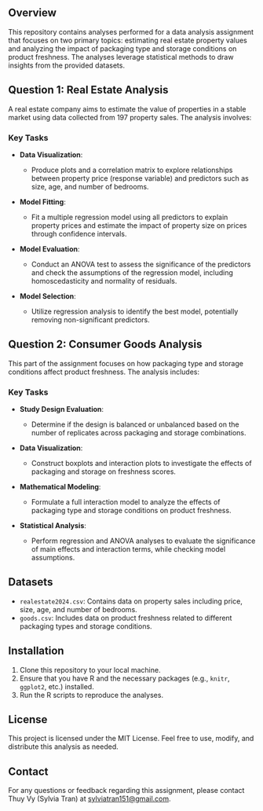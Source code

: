 ## Overview
This repository contains analyses performed for a data analysis assignment that focuses on two primary topics: estimating real estate property values and analyzing the impact of packaging type and storage conditions on product freshness. The analyses leverage statistical methods to draw insights from the provided datasets.

## Question 1: Real Estate Analysis
A real estate company aims to estimate the value of properties in a stable market using data collected from 197 property sales. The analysis involves:

### Key Tasks
- **Data Visualization**: 
  - Produce plots and a correlation matrix to explore relationships between property price (response variable) and predictors such as size, age, and number of bedrooms.
  
- **Model Fitting**: 
  - Fit a multiple regression model using all predictors to explain property prices and estimate the impact of property size on prices through confidence intervals.

- **Model Evaluation**: 
  - Conduct an ANOVA test to assess the significance of the predictors and check the assumptions of the regression model, including homoscedasticity and normality of residuals.

- **Model Selection**: 
  - Utilize regression analysis to identify the best model, potentially removing non-significant predictors.

## Question 2: Consumer Goods Analysis
This part of the assignment focuses on how packaging type and storage conditions affect product freshness. The analysis includes:

### Key Tasks
- **Study Design Evaluation**: 
  - Determine if the design is balanced or unbalanced based on the number of replicates across packaging and storage combinations.

- **Data Visualization**: 
  - Construct boxplots and interaction plots to investigate the effects of packaging and storage on freshness scores.

- **Mathematical Modeling**: 
  - Formulate a full interaction model to analyze the effects of packaging type and storage conditions on product freshness.

- **Statistical Analysis**: 
  - Perform regression and ANOVA analyses to evaluate the significance of main effects and interaction terms, while checking model assumptions.

## Datasets
- `realestate2024.csv`: Contains data on property sales including price, size, age, and number of bedrooms.
- `goods.csv`: Includes data on product freshness related to different packaging types and storage conditions.

## Installation
1. Clone this repository to your local machine.
2. Ensure that you have R and the necessary packages (e.g., `knitr`, `ggplot2`, etc.) installed.
3. Run the R scripts to reproduce the analyses.

## License
This project is licensed under the MIT License. Feel free to use, modify, and distribute this analysis as needed.

## Contact
For any questions or feedback regarding this assignment, please contact Thuy Vy (Sylvia Tran) at sylviatran151@gmail.com.
